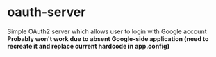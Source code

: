 # oauth-server
Simple OAuth2 server which allows user to login with Google account  
<b>Probably won't work due to absent Google-side application (need to recreate it and replace current hardcode in app.config)</b>
